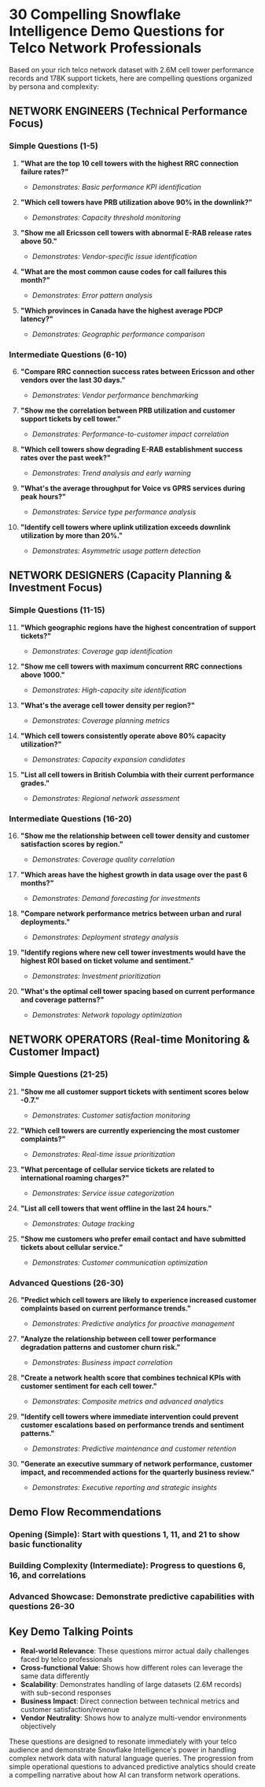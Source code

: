 # 30 Compelling Snowflake Intelligence Demo Questions for Telco Network Professionals

Based on your rich telco network dataset with 2.6M cell tower performance records and 178K support tickets, here are compelling questions organized by persona and complexity:

## **NETWORK ENGINEERS** (Technical Performance Focus)

### Simple Questions (1-5)
1. **"What are the top 10 cell towers with the highest RRC connection failure rates?"**
   - *Demonstrates: Basic performance KPI identification*

2. **"Which cell towers have PRB utilization above 90% in the downlink?"**
   - *Demonstrates: Capacity threshold monitoring*

3. **"Show me all Ericsson cell towers with abnormal E-RAB release rates above 50."**
   - *Demonstrates: Vendor-specific issue identification*

4. **"What are the most common cause codes for call failures this month?"**
   - *Demonstrates: Error pattern analysis*

5. **"Which provinces in Canada have the highest average PDCP latency?"**
   - *Demonstrates: Geographic performance comparison*

### Intermediate Questions (6-10)
6. **"Compare RRC connection success rates between Ericsson and other vendors over the last 30 days."**
   - *Demonstrates: Vendor performance benchmarking*

7. **"Show me the correlation between PRB utilization and customer support tickets by cell tower."**
   - *Demonstrates: Performance-to-customer impact correlation*

8. **"Which cell towers show degrading E-RAB establishment success rates over the past week?"**
   - *Demonstrates: Trend analysis and early warning*

9. **"What's the average throughput for Voice vs GPRS services during peak hours?"**
   - *Demonstrates: Service type performance analysis*

10. **"Identify cell towers where uplink utilization exceeds downlink utilization by more than 20%."**
    - *Demonstrates: Asymmetric usage pattern detection*

## **NETWORK DESIGNERS** (Capacity Planning & Investment Focus)

### Simple Questions (11-15)
11. **"Which geographic regions have the highest concentration of support tickets?"**
    - *Demonstrates: Coverage gap identification*

12. **"Show me cell towers with maximum concurrent RRC connections above 1000."**
    - *Demonstrates: High-capacity site identification*

13. **"What's the average cell tower density per region?"**
    - *Demonstrates: Coverage planning metrics*

14. **"Which cell towers consistently operate above 80% capacity utilization?"**
    - *Demonstrates: Capacity expansion candidates*

15. **"List all cell towers in British Columbia with their current performance grades."**
    - *Demonstrates: Regional network assessment*

### Intermediate Questions (16-20)
16. **"Show me the relationship between cell tower density and customer satisfaction scores by region."**
    - *Demonstrates: Coverage quality correlation*

17. **"Which areas have the highest growth in data usage over the past 6 months?"**
    - *Demonstrates: Demand forecasting for investments*

18. **"Compare network performance metrics between urban and rural deployments."**
    - *Demonstrates: Deployment strategy analysis*

19. **"Identify regions where new cell tower investments would have the highest ROI based on ticket volume and sentiment."**
    - *Demonstrates: Investment prioritization*

20. **"What's the optimal cell tower spacing based on current performance and coverage patterns?"**
    - *Demonstrates: Network topology optimization*

## **NETWORK OPERATORS** (Real-time Monitoring & Customer Impact)

### Simple Questions (21-25)
21. **"Show me all customer support tickets with sentiment scores below -0.7."**
    - *Demonstrates: Customer satisfaction monitoring*

22. **"Which cell towers are currently experiencing the most customer complaints?"**
    - *Demonstrates: Real-time issue prioritization*

23. **"What percentage of cellular service tickets are related to international roaming charges?"**
    - *Demonstrates: Service issue categorization*

24. **"List all cell towers that went offline in the last 24 hours."**
    - *Demonstrates: Outage tracking*

25. **"Show me customers who prefer email contact and have submitted tickets about cellular service."**
    - *Demonstrates: Customer communication optimization*

### Advanced Questions (26-30)
26. **"Predict which cell towers are likely to experience increased customer complaints based on current performance trends."**
    - *Demonstrates: Predictive analytics for proactive management*

27. **"Analyze the relationship between cell tower performance degradation patterns and customer churn risk."**
    - *Demonstrates: Business impact correlation*

28. **"Create a network health score that combines technical KPIs with customer sentiment for each cell tower."**
    - *Demonstrates: Composite metrics and advanced analytics*

29. **"Identify cell towers where immediate intervention could prevent customer escalations based on performance trends and sentiment patterns."**
    - *Demonstrates: Predictive maintenance and customer retention*

30. **"Generate an executive summary of network performance, customer impact, and recommended actions for the quarterly business review."**
    - *Demonstrates: Executive reporting and strategic insights*

## **Demo Flow Recommendations**

### **Opening (Simple)**: Start with questions 1, 11, and 21 to show basic functionality
### **Building Complexity (Intermediate)**: Progress to questions 6, 16, and correlations
### **Advanced Showcase**: Demonstrate predictive capabilities with questions 26-30

## **Key Demo Talking Points**

- **Real-world Relevance**: These questions mirror actual daily challenges faced by telco professionals
- **Cross-functional Value**: Shows how different roles can leverage the same data differently  
- **Scalability**: Demonstrates handling of large datasets (2.6M records) with sub-second responses
- **Business Impact**: Direct connection between technical metrics and customer satisfaction/revenue
- **Vendor Neutrality**: Shows how to analyze multi-vendor environments objectively

These questions are designed to resonate immediately with your telco audience and demonstrate Snowflake Intelligence's power in handling complex network data with natural language queries. The progression from simple operational questions to advanced predictive analytics should create a compelling narrative about how AI can transform network operations.
